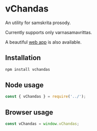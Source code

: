 # vChandas

An utility for samskrita prosody.

Currently supports only varnasamavrittas.

A beautiful [web app](https://vipranarayan14.github.io/vchandas-web/) is also available.

## Installation

```bash
npm install vchandas
```

## Node usage

```js
const { vChandas } = require('../');
```

## Browser usage

```js
const vChandas = window.vChandas;
```
